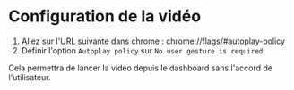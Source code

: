 #  Configuration de la vidéo

 1. Allez sur l'URL suivante dans chrome : chrome://flags/#autoplay-policy
 2. Définir l'option `Autoplay policy` sur `No user gesture is required`

Cela permettra de lancer la vidéo depuis le dashboard sans l'accord de l'utilisateur.
